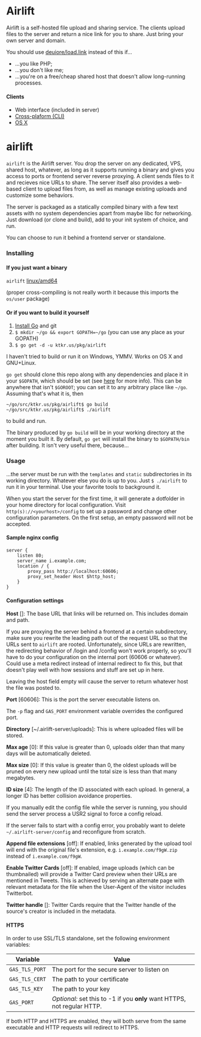 # Airlift

Airlift is a self-hosted file upload and sharing service. The clients upload
files to the server and return a nice link for you to share. Just bring your
own server and domain.

You should use [deuiore/load.link](https://github.com/deuiore/load.link)
instead of this if...

- ...you like PHP;
- ...you don't like me;
- ...you're on a free/cheap shared host that doesn't allow long-running
  processes.

#### Clients

- Web interface (included in server)
- [Cross-plaform (CLI)][cli]
- [OS X][osx]

[cli]: https://github.com/moshee/lift
[osx]: https://github.com/moshee/AirliftOSX

# airlift

`airlift` is the Airlift server. You drop the server on any dedicated, VPS,
shared host, whatever, as long as it supports running a binary and gives you
access to ports or frontend server reverse proxying. A client sends files to it
and recieves nice URLs to share. The server itself also provides a web-based
client to upload files from, as well as manage existing uploads and customize
some behaviors.

The server is packaged as a statically compiled binary with a few text assets
with no system dependencies apart from maybe libc for networking. Just download
(or clone and build), add to your init system of choice, and run.

You can choose to run it behind a frontend server or standalone. 

### Installing

#### If you just want a binary

`airlift` [linux/amd64](http://static.displaynone.us/airlift/airlift-linux_amd64.tar.bz2)

(proper cross-compiling is not really worth it because this imports the
`os/user` package)

#### Or if you want to build it yourself

1. [Install Go](http://golang.org/doc/install) and git
2. `$ mkdir ~/go && export GOPATH=~/go` (you can use any place as your GOPATH)
3. `$ go get -d -u ktkr.us/pkg/airlift`

I haven't tried to build or run it on Windows, YMMV. Works on OS X and
GNU+Linux.

`go get` should clone this repo along with any dependencies and place it
in your `$GOPATH`, which should be set (see [here][GOPATH] for more info).
This can be anywhere that isn't `$GOROOT`; you can set it to any arbitrary
place like `~/go`. Assuming that's what it is, then

```
~/go/src/ktkr.us/pkg/airlift$ go build
~/go/src/ktkr.us/pkg/airlift$ ./airlift
```

to build and run.

[GOPATH]: https://github.com/golang/go/wiki/GOPATH

The binary produced by `go build` will be in your working directory at the
moment you built it. By default, `go get` will install the binary to
`$GOPATH/bin` after building. It isn't very useful there, because...

### Usage

...the server must be run with the `templates` and `static` subdirectories in
its working directory. Whatever else you do is up to you. Just `$ ./airlift` to
run it in your terminal. Use your favorite tools to background it.

When you start the server for the first time, it will generate a dotfolder in
your home directory for local configuration. Visit
`http(s)://<yourhost>/config` to set up a password and change other
configuration parameters. On the first setup, an empty password will not be
accepted.

#### Sample nginx config

```nginx
server {
	listen 80;
	server_name i.example.com;
	location / {
		proxy_pass http://localhost:60606;
		proxy_set_header Host $http_host;
	}
}
```

#### Configuration settings

**Host** []: The base URL that links will be returned on. This includes domain
and path.

If you are proxying the server behind a frontend at a certain subdirectory,
make sure you rewrite the leading path out of the request URL so that the URLs
sent to `airlift` are rooted. Unfortunately, since URLs are rewritten, the
redirecting behavior of /login and /config won't work properly, so you'll have
to do your configuration on the internal port (60606 or whatever). Could use a
meta redirect instead of internal redirect to fix this, but that doesn't play
well with how sessions and stuff are set up in here.

Leaving the host field empty will cause the server to return whatever host the
file was posted to.

**Port** [60606]: This is the port the server executable listens on.

The `-p` flag and `GAS_PORT` environment variable overrides the configured
port.

**Directory** [~/.airlift-server/uploads]: This is where uploaded files will be
stored.

**Max age** [0]: If this value is greater than 0, uploads older than
that many days will be automatically deleted.

**Max size** [0]: If this value is greater than 0, the oldest uploads
will be pruned on every new upload until the total size is less than that many
megabytes.

**ID size** [4]: The length of the ID associated with each upload. In general, a longer ID has better collision avoidance properties.

If you manually edit the config file while the server is running, you should
send the server process a USR2 signal to force a config reload.

If the server fails to start with a config error, you probably want to delete
`~/.airlift-server/config` and reconfigure from scratch.

**Append file extensions** [off]: If enabled, links generated by the upload
tool will end with the original file's extension, e.g.
`i.example.com/f9gW.zip` instead of `i.example.com/f9gW`.

**Enable Twitter Cards** [off]: If enabled, image uploads (which can be
thumbnailed) will provide a Twitter Card preview when their URLs are
mentioned in Tweets. This is achieved by serving an alternate page with
relevant metadata for the file when the User-Agent of the visitor includes
Twitterbot.

**Twitter handle** []: Twitter Cards require that the Twitter handle of the
source's creator is included in the metadata.

#### HTTPS

In order to use SSL/TLS standalone, set the following environment variables:

 Variable       | Value
----------------|---------------------------------------------
 `GAS_TLS_PORT` | The port for the secure server to listen on
 `GAS_TLS_CERT` | The path to your certificate
 `GAS_TLS_KEY`  | The path to your key
 `GAS_PORT`     | *Optional:* set this to -1 if you **only** want HTTPS, not regular HTTP.

If both HTTP and HTTPS are enabled, they will both serve from the same
executable and HTTP requests will redirect to HTTPS.
